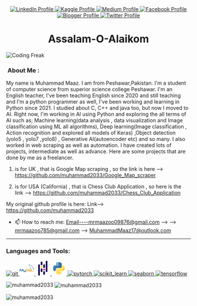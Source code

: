
  <div align="center">
    <a href="https://www.linkedin.com/in/muhammadmaazai/" target="_blank">
      <img src="https://img.shields.io/badge/LinkedIn-Profile-Blue?style=for-the-badge&logo=linkedin" alt="LinkedIn Profile">
    </a>
    <a href="https://www.kaggle.com/mrmaazoo" target="_blank">
      <img src="https://img.shields.io/badge/Kaggle-Profile-orange?style=for-the-badge&logo=kaggle" alt="Kaggle Profile">
    </a>
    <a href="https://medium.com/@Muhammad_Maaz" target="_blank">
      <img src="https://img.shields.io/badge/Medium-Profile-Yellow?style=for-the-badge&logo=medium" alt="Medium Profile">
    </a>
    <a href="https://www.facebook.com/mrmaazoo58/" target="_blank">
      <img src="https://img.shields.io/badge/Facebook-Profile-Green?style=for-the-badge&logo=Facebook" alt="Facebook Profile">
    </a>
    <a href="https://blogging-with-maaz.blogspot.com/" target="_blank">
      <img src="https://img.shields.io/badge/Blogger-Profile-Black?style=for-the-badge&logo=Blogger" alt="Blogger Profile">
    </a>
    <a href="https://twitter.com/Muhammad_Maaz33/" target="_blank">
      <img src="https://img.shields.io/badge/Twitter-Profile-pink?style=for-the-badge&logo=Twitter" alt="Twitter Profile">
    </a>
  </div>

 <h1 align="center">Assalam-O-Alaikom</h1>
<!DOCTYPE html>
<html lang="en">

<body>
    <div class="container">
        <img src="https://images.squarespace-cdn.com/content/v1/5769fc401b631bab1addb2ab/1541580611624-TE64QGKRJG8SWAIUS7NS/ke17ZwdGBToddI8pDm48kPoswlzjSVMM-SxOp7CV59BZw-zPPgdn4jUwVcJE1ZvWQUxwkmyExglNqGp0IvTJZamWLI2zvYWH8K3-s_4yszcp2ryTI0HqTOaaUohrI8PI6FXy8c9PWtBlqAVlUS5izpdcIXDZqDYvprRqZ29Pw0o/coding-freak.gif" alt="Coding Freak">
    </div>
</body>
</html>


  ### &nbsp;About Me :

My name is Muhammad Maaz. I am from Peshawar,Pakistan. I'm a student of computer science  from superior science college Peshawar. I'm an
English teacher, I've been teaching English
since 2020 and still teaching and I'm a
python programmer as well, I've been working and learning in Python
since 2021. I studied about C, C++
and java too, but now I moved to AI. Right now, I'm working in
AI using Python  and exploring the all terms of AI such as; Machine learning(data analysis , data visualization and Image classification using ML all algorithms), Deep learning(Image classification , Action recognition and explored all models of Keras) ,Object detection (yolo5 , yolo7 ,yolo8) , Generative AI(autoencoder etc) and so many. I also worked  in web scraping as well as automation. I have created lots of projects, intermediate as well as advance.
Here are some projects that are done by me as a freelancer.
1) is for UK , that is Google Map scraping , so the link is here --> https://github.com/muhammad2033/Google_Map_scraper 

2) is for USA (California) , that is Chess Club Application , so here is the link --> https://github.com/muhammad2033/Chess_Club_Application


My original github profile is here: Link--> https://github.com/muhammad2033
  - 📫 How to reach me: Email----mrmaazoo09876@gmail.com -->
                                 --> mrmaazoo785@gmail.com
                                 --> MuhammadMaaz17@outlook.com

  ---

  <h3 align="left">Languages and Tools:</h3>
  <p align="left"> <a href="https://git-scm.com/" target="_blank" rel="noreferrer"> <img src="https://www.vectorlogo.zone/logos/git-scm/git-scm-icon.svg" alt="git" width="40" height="40"/> </a> <a href="https://www.mysql.com/" target="_blank" rel="noreferrer"> <img src="https://raw.githubusercontent.com/devicons/devicon/master/icons/mysql/mysql-original-wordmark.svg" alt="mysql" width="40" height="40"/> </a> <a href="https://pandas.pydata.org/" target="_blank" rel="noreferrer"> <img src="https://raw.githubusercontent.com/devicons/devicon/2ae2a900d2f041da66e950e4d48052658d850630/icons/pandas/pandas-original.svg" alt="pandas" width="40" height="40"/> </a> <a href="https://www.python.org" target="_blank" rel="noreferrer"> <img src="https://raw.githubusercontent.com/devicons/devicon/master/icons/python/python-original.svg" alt="python" width="40" height="40"/> </a> <a href="https://pytorch.org/" target="_blank" rel="noreferrer"> <img src="https://www.vectorlogo.zone/logos/pytorch/pytorch-icon.svg" alt="pytorch" width="40" height="40"/> </a> <a href="https://scikit-learn.org/" target="_blank" rel="noreferrer"> <img src="https://upload.wikimedia.org/wikipedia/commons/0/05/Scikit_learn_logo_small.svg" alt="scikit_learn" width="40" height="40"/> </a> <a href="https://seaborn.pydata.org/" target="_blank" rel="noreferrer"> <img src="https://seaborn.pydata.org/_images/logo-mark-lightbg.svg" alt="seaborn" width="40" height="40"/> </a> <a href="https://www.tensorflow.org" target="_blank" rel="noreferrer"> <img src="https://www.vectorlogo.zone/logos/tensorflow/tensorflow-icon.svg" alt="tensorflow" width="40" height="40"/> </a> </p>

  <p><img align="left" src="https://github-readme-stats.vercel.app/api/top-langs?username=muhammad2033&show_icons=true&locale=en&layout=compact" alt="muhammad2033" /></p>

  <p>&nbsp;<img align="center" src="https://github-readme-stats.vercel.app/api?username=muhammad2033&show_icons=true&locale=en" alt="muhammad2033" /></p>

  <p><img align="center" src="https://github-readme-streak-stats.herokuapp.com/?user=muhammad2033&" alt="muhammad2033" /></p>
